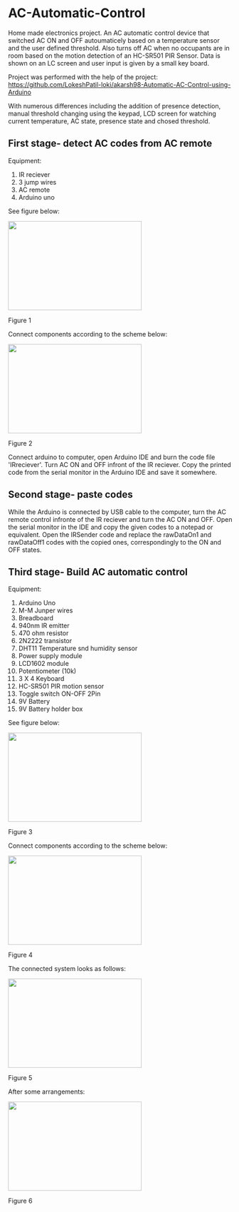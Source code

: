 # AC-Automatic-Control
Home made electronics project. An AC automatic control device that switched AC ON and OFF autoumaticely based on a temperature sensor and the user defined threshold. Also turns off AC when no occupants are in room based on the motion detection of an HC-SR501 PIR Sensor. Data is shown on an LC screen and user input is given by a small key board.

Project was performed with the help of the project:
https://github.com/LokeshPatil-loki/akarsh98-Automatic-AC-Control-using-Arduino

With numerous differences including the addition of presence detection, manual threshold changing using the keypad, LCD screen for watching current temperature, AC state, presence state and chosed threshold.

## First stage- detect AC codes from AC remote
Equipment:
1. IR reciever
2. 3 jump wires
3. AC remote
4. Arduino uno
   
See figure below:

<img src="https://github.com/Aranofft/AC-Automatic-Control/assets/139975410/46c411d5-6c6d-4735-ae4e-8625cc9fe3d0" width="300" height="200">

Figure 1

Connect components according to the scheme below:

<img src="https://github.com/Aranofft/AC-Automatic-Control/assets/139975410/17041fe9-b1fc-4f93-b514-4f6b3e882243" width="300" height="200">

Figure 2

Connect arduino to computer, open Arduino IDE and burn the code file 'IRreciever'.
Turn AC ON and OFF infront of the IR reciever. Copy the printed code from the serial monitor in the Arduino IDE and save it somewhere.

## Second stage- paste codes
While the Arduino is connected by USB cable to the computer, turn the AC remote control infronte of the IR reciever and turn the AC ON and OFF.
Open the serial monitor in the IDE and copy the given codes to a notepad or equivalent. Open the IRSender code and replace the rawDataOn1 and rawDataOff1 codes with the copied ones, correspondingly to the ON and OFF states.

## Third stage- Build AC automatic control
Equipment:
1. Arduino Uno
2. M-M Junper wires
3. Breadboard
4. 940nm IR emitter
5. 470 ohm resistor
6. 2N2222 transistor
7. DHT11 Temperature snd humidity sensor
8. Power supply module
9. LCD1602 module
10. Potentiometer (10k)
11. 3 X 4 Keyboard
12. HC-SR501 PIR motion sensor
13. Toggle switch ON-OFF 2Pin
14. 9V Battery
15. 9V Battery holder box

See figure below:

<img src="https://github.com/Aranofft/AC-Automatic-Control/assets/139975410/b59040a8-83d2-4abc-9f01-67e20f34f18e" width="300" height="200">

Figure 3

Connect components according to the scheme below:

<img src="https://github.com/Aranofft/AC-Automatic-Control/assets/139975410/b3c27241-e6b1-402b-881d-f34d3d40bbc3" width="300" height="200">

Figure 4

The connected system looks as follows:

<img src="https://github.com/Aranofft/AC-Automatic-Control/assets/139975410/5b0a80a6-8dab-42c0-a0e7-3e5613320443" width="300" height="200">

Figure 5

After some arrangements:

<img src="https://github.com/Aranofft/AC-Automatic-Control/assets/139975410/8b9470db-4b91-4456-b72a-109b5686e159" width="300" height="200">

Figure 6








